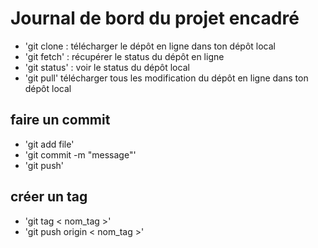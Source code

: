 # Journal de bord du projet encadré
- 'git clone <le lien de SSH> : télécharger le dépôt en ligne dans ton dépôt local
- 'git fetch' : récupérer le status du dépôt en ligne 
- 'git status' : voir le status du dépôt local
- 'git pull' télécharger tous les modification du dépôt en ligne dans ton dépôt local

## faire un commit
- 'git add file'
- 'git commit -m "message"'
- 'git push'

## créer un tag
- 'git tag < nom_tag >'
- 'git push origin < nom_tag >'
